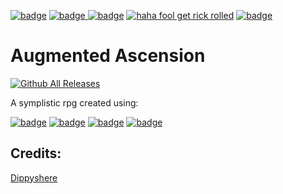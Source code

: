 [![badge](https://img.shields.io/badge/Made%20with-Python-1f425f.svg)](https://www.python.org/)
[![badge](https://img.shields.io/badge/A%20jean1398reborn-project-informational)
](https://www.github.com/jean1398reborn)
[![badge](https://img.shields.io/badge/Completely-Horrid-critical)](https://www.youtube.com/watch?v=dQw4w9WgXcQ)
[![haha fool get rick rolled](https://img.shields.io/static/v1?label=Build&message=Functional&color=sucess)](https://www.youtube.com/watch?v=bAgmGZ9iQ2Y)
[![badge](https://img.shields.io/static/v1?label=Bugs&message=0&color=critical)](https://www.youtube.com/watch?v=8GW6sLrK40k)

Augmented Ascension
======
[![Github All Releases](https://img.shields.io/github/downloads/jean1398reborn/Augmented/total.svg)]()


A symplistic rpg created using:


[![badge](https://img.shields.io/static/v1?label=Module&message=Pygame&color=informational)](https://www.pygame.org/news)
[![badge](https://img.shields.io/static/v1?label=Module&message=Random&color=informational)](https://docs.python.org/3/library/random.html)
[![badge](https://img.shields.io/static/v1?label=Module&message=Sys&color=informational)](https://docs.python.org/3/library/sys.html)
[![badge](https://img.shields.io/static/v1?label=Program&message=Illustrator&color=important)](http://www.adobe.com/illustratorl)


Credits:
-----
[Dippyshere](https://github.com/dippyshere)<br>
